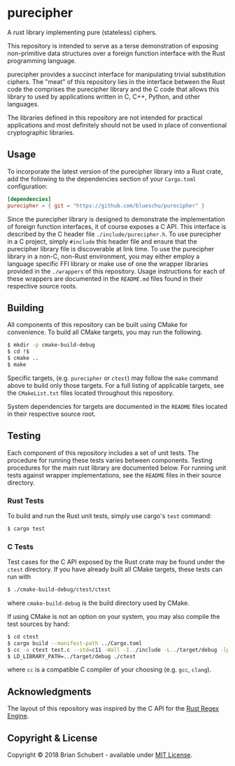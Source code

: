 # purecipher

A rust library implementing pure (stateless) ciphers.

This repository is intended to serve as a terse demonstration of exposing
non-primitive data structures over a foreign function interface with the Rust 
programming language.

purecipher provides a succinct interface for manipulating trivial substitution 
ciphers. The "meat" of this repository lies in the interface between the Rust 
code the comprises the purecipher library and the C code that allows this 
library to used by applications written in C, C++, Python, and other languages. 

The libraries defined in this repository are not intended for practical 
applications and most definitely should not be used in place of conventional
cryptographic libraries.

## Usage
To incorporate the latest version of the purecipher library into a Rust crate, 
add the following to the dependencies section of your `Cargo.toml` configuration:
```toml
[dependencies]
purecipher = { git = "https://github.com/blueschu/purecipher" }
```

Since the purecipher library is designed to demonstrate the implementation of
foreign function interfaces, it of course exposes a C API. This interface is 
described by the C header file `./include/purecipher.h`. To use purecipher in a 
C project, simply `#include` this header file and ensure that the purecipher 
library file is discoverable at link time. To use the purecipher library in a 
non-C, non-Rust environment, you may either employ a language specific FFI 
library or make use of one the wrapper libraries provided in the `./wrappers` 
of this repository. Usage instructions for each of these wrappers are 
documented in the `README.md` files  found in their respective source roots.

## Building
All components of this repository can be built using CMake for convenience. To 
build all CMake targets, you may run the following.
```bash
$ mkdir -p cmake-build-debug
$ cd !$
$ cmake ..
$ make
```
Specific targets, (e.g. `purecipher` or `ctest`) may follow the `make` command 
above to build only those targets. For a full listing of applicable targets, see
the `CMakeList.txt` files located throughout this repository. 

System dependencies for targets are documented in the `README` files located in 
their respective source root.

## Testing
Each component of this repository includes a set of unit tests. The procedure
for running these tests varies between components. Testing procedures for the
main rust library are documented below. For running unit tests against wrapper
implementations, see the `README` files in their source directory.

### Rust Tests
To build and run the Rust unit tests, simply use cargo's `test` command:
```bash
$ cargo test
```

### C Tests
Test cases for the C API exposed by the Rust crate may be found under the `ctest`
directory. If you have already built all CMake targets, these tests can run with
```bash
$ ./cmake-build-debug/ctest/ctest
```
where `cmake-build-debug` is the build directory used by CMake.

If using CMake is not an option on your system, you may also compile the test 
sources by hand:
```bash
$ cd ctest
$ cargo build --manifest-path ../Cargo.toml
$ cc -o ctest test.c --std=c11 -Wall -I../include -L../target/debug -lpurecipher
$ LD_LIBRARY_PATH=../target/debug ./ctest
```
where `cc` is a compatible C compiler of your choosing (e.g. `gcc`, `clang`).

## Acknowledgments
The layout of this repository was inspired by the C API for the [Rust Regex Engine][rure].

## Copyright & License
Copyright &copy; 2018 Brian Schubert - available under [MIT License][license].

[rure]: https://github.com/rust-lang/regex/tree/master/regex-capi
[license]: ./LICENSE
